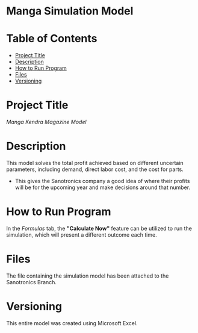 # Manga Simulation Model
# Table of Contents
- [Project Title](README.md)
- [Description](README.md)
- [How to Run Program](README.md)
- [Files](README.md)
- [Versioning](README.md)
# Project Title
*Manga Kendra Magazine Model*
# Description
This model solves the total profit achieved based on different uncertain parameters, including demand, direct labor cost, and the cost for parts.
- This gives the Sanotronics company a good idea of where their profits will be for the upcoming year and make decisions around that number.
# How to Run Program
In the *Formulas* tab, the **"Calculate Now"** feature can be utilized to run the simulation, which will present a different outcome each time.
# Files
The file containing the simulation model has been attached to the Sanotronics Branch.
# Versioning
This entire model was created using Microsoft Excel.


